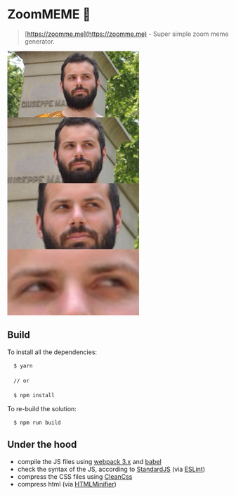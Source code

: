 # ZoomMEME 👀

> [https://zoomme.me](https://zoomme.me) - Super simple zoom meme generator.

![image](example.jpeg)

## Build

To install all the dependencies:

```bash
  $ yarn

  // or

  $ npm install
```

To re-build the solution:

```bash
  $ npm run build
```

## Under the hood

- compile the JS files using [webpack 3.x](https://webpack.github.io/) and [babel](https://babeljs.io)
- check the syntax of the JS, according to [StandardJS](http://standardjs.com/) (via [ESLint](http://eslint.org/))
- compress the CSS files using [CleanCss](https://github.com/jakubpawlowicz/clean-css)
- compress html (via [HTMLMinifier](https://github.com/kangax/html-minifier))
